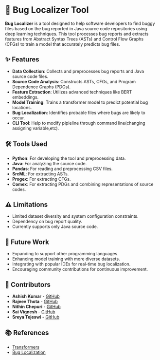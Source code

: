 # 🐞 Bug Localizer Tool

**Bug Localizer** is a tool designed to help software developers to find buggy files based on the bug reported in Java source code repositories using deep learning techniques. This tool processes bug reports and extracts features from Abstract Syntax Trees (ASTs) and Control Flow Graphs (CFGs) to train a model that accurately predicts bug files.

## ✨ Features

- **Data Collection**: Collects and preprocesses bug reports and Java source code files.
- **Source Code Analysis**: Constructs ASTs, CFGs, and Program Dependence Graphs (PDGs).
- **Feature Extraction**: Utilizes advanced techniques like BERT embeddings.
- **Model Training**: Trains a transformer model to predict potential bug locations.
- **Bug Localization**: Identifies probable files where bugs are likely to occur.
- **CLI Tool**: Help to modify pipleline through command line(changing assigning variable,etc).

## 🛠️ Tools Used

- **Python**: For developing the tool and preprocessing data.
- **Java**: For analyzing the source code.
- **Pandas**: For reading and preprocessing CSV files.
- **SrcML**: For extracting ASTs.
- **Progex**: For extracting CFGs.
- **Comex**: For extracting PDGs and combining representations of source codes.

## ⚠️ Limitations

- Limited dataset diversity and system configuration constraints.
- Dependency on bug report quality.
- Currently supports only Java source code.

## 🚀 Future Work

- Expanding to support other programming languages.
- Enhancing model training with more diverse datasets.
- Integrating with popular IDEs for real-time bug localization.
- Encouraging community contributions for continuous improvement.

## 👥 Contributors
- **Ashish Kumar** - [GitHub](https://github.com/ashroaban003) 
- **Rajeev Thota** - [GitHub](https://github.com/rajeevthota)
- **Nithin Chepuri** - [GitHub](https://github.com/NithinChepuri)
- **Sai Vignesh** - [GitHub](https://github.com/SaiVignesh-K)
- **Sreya Tejeswi** - [GitHub](https://github.com/rajeevthota) 

## 📚 References

- [Transformers](https://arxiv.org/abs/1706.03762)
- [Bug Localization](https://ieeexplore.ieee.org/document/4318097)
